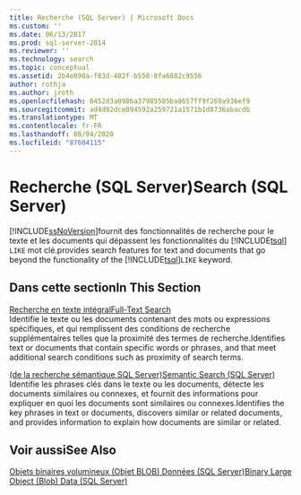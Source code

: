 ```yaml
---
title: Recherche (SQL Server) | Microsoft Docs
ms.custom: ''
ms.date: 06/13/2017
ms.prod: sql-server-2014
ms.reviewer: ''
ms.technology: search
ms.topic: conceptual
ms.assetid: 2b4e890a-f83d-482f-b558-8fa6882c9556
author: rothja
ms.author: jroth
ms.openlocfilehash: 0452d3a098ba37985505ba8657ff9f269a936ef9
ms.sourcegitcommit: ad4d92dce894592a259721a1571b1d8736abacdb
ms.translationtype: MT
ms.contentlocale: fr-FR
ms.lasthandoff: 08/04/2020
ms.locfileid: "87604115"
---
```

# <a name="search-sql-server"></a><span data-ttu-id="bb56c-102">Recherche (SQL Server)</span><span class="sxs-lookup"><span data-stu-id="bb56c-102">Search (SQL Server)</span></span>
  [!INCLUDE[ssNoVersion](../includes/ssnoversion-md.md)]<span data-ttu-id="bb56c-103">fournit des fonctionnalités de recherche pour le texte et les documents qui dépassent les fonctionnalités du [!INCLUDE[tsql](../includes/tsql-md.md)] `LIKE` mot clé.</span><span class="sxs-lookup"><span data-stu-id="bb56c-103">provides search features for text and documents that go beyond the functionality of the [!INCLUDE[tsql](../includes/tsql-md.md)]`LIKE` keyword.</span></span>  
  
## <a name="in-this-section"></a><span data-ttu-id="bb56c-104">Dans cette section</span><span class="sxs-lookup"><span data-stu-id="bb56c-104">In This Section</span></span>  
 [<span data-ttu-id="bb56c-105">Recherche en texte intégral</span><span class="sxs-lookup"><span data-stu-id="bb56c-105">Full-Text Search</span></span>](../relational-databases/search/full-text-search.md)  
 <span data-ttu-id="bb56c-106">Identifie le texte ou les documents contenant des mots ou expressions spécifiques, et qui remplissent des conditions de recherche supplémentaires telles que la proximité des termes de recherche.</span><span class="sxs-lookup"><span data-stu-id="bb56c-106">Identifies text or documents that contain specific words or phrases, and that meet additional search conditions such as proximity of search terms.</span></span>  
  
 [<span data-ttu-id="bb56c-107">&#40;de la recherche sémantique SQL Server&#41;</span><span class="sxs-lookup"><span data-stu-id="bb56c-107">Semantic Search &#40;SQL Server&#41;</span></span>](../relational-databases/search/semantic-search-sql-server.md)  
 <span data-ttu-id="bb56c-108">Identifie les phrases clés dans le texte ou les documents, détecte les documents similaires ou connexes, et fournit des informations pour expliquer en quoi les documents sont similaires ou connexes.</span><span class="sxs-lookup"><span data-stu-id="bb56c-108">Identifies the key phrases in text or documents, discovers similar or related documents, and provides information to explain how documents are similar or related.</span></span>  
  
## <a name="see-also"></a><span data-ttu-id="bb56c-109">Voir aussi</span><span class="sxs-lookup"><span data-stu-id="bb56c-109">See Also</span></span>  
 [<span data-ttu-id="bb56c-110">Objets binaires volumineux &#40;Objet BLOB&#41; Données &#40;SQL Server&#41;</span><span class="sxs-lookup"><span data-stu-id="bb56c-110">Binary Large Object &#40;Blob&#41; Data &#40;SQL Server&#41;</span></span>](../relational-databases/blob/binary-large-object-blob-data-sql-server.md)  
  
  
